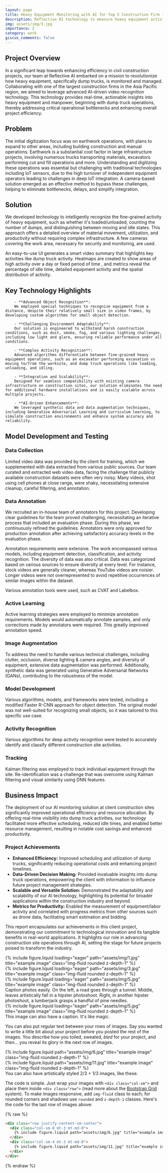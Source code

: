 ```yaml
---
layout: page
title: Heavy Equipment Monitoring with AI for Top 5 Construction Firm in Asia Pacific 
description: Reflective AI technology to measure heavy equipment activity in civil construction projects from HD video feeds for client.
img: assets/img/3.jpg
importance: 2
category: work
giscus_comments: false
---
```


<h2>Project Overview</h2>
<p>In a significant leap towards enhancing efficiency in civil construction projects, our team at Reflective AI embarked on a mission to revolutionize how heavy equipment, specifically dump trucks, is monitored and managed. Collaborating with one of the largest construction firms in the Asia Pacific region, we aimed to leverage advanced AI-driven video recognition technology. This technology provides real-time, actionable insights into heavy equipment and manpower, beginning with dump truck operations, thereby addressing critical operational bottlenecks and enhancing overall project efficiency.
</p>

<h2>Problem</h2>
<p>
The initial digitization focus was on earthwork operations, with plans to expand to other areas, including building construction and manual operations. Earthwork is a substantial cost factor in large infrastructure projects, involving numerous trucks transporting materials, excavators performing cut and fill operations and more. Understanding and digitizing these operations was essential but challenging with traditional technologies including IoT sensors, due to the high turnover of independent equipment operators leading to challenges in deep IoT integration. A camera-based solution emerged as an effective method to bypass these challenges, helping to eliminate bottlenecks, delays, and simplify integration.
</p>

<h2>Solution</h2>
<p>
We developed technology to intelligently recognize the fine-grained activity of heavy equipment, such as whether it's loaded/unloaded, counting the number of dumps, and distinguishing between moving and idle states. This approach offers a detailed overview of material movement, utilization, and productivity without requiring complex infrastructure. A few cameras covering the work area, necessary for security and monitoring, are used.

An easy-to-use UI generates a smart video summary that highlights key activities like dump truck activity.  Heatmaps are created to show areas of high activity over a day or fixed period of time , and metrics reveal the percentage of idle time, detailed equipment activity and the spatial distribution of activity.
</p>


<h2>Key Technology Highlights</h2>
    
        - **Advanced Object Recognition**: 
        We employed special techniques to recognize equipment from a distance, despite their relatively small size in video frames, by developing custom algorithms for small object detection.

        - **Challenging Environment Adaptability**: 
        Our solution is engineered to withstand harsh construction conditions, such as dust, smoke, fog, and various lighting challenges, including low light and glare, ensuring reliable performance under all conditions.

        - **Complex Activity Recognition**: 
        Advanced algorithms differentiate between fine-grained heavy equipment operations, such as an excavator performing excavation vs moving to/from the worksite, and dump truck operations like loading, unloading, and idling.

        - **Integration and Scalability**: 
        Designed for seamless compatibility with existing camera infrastructure on construction sites, our solution eliminates the need for additional hardware installations and is easily scalable across multiple projects.

        - **AI-Driven Enhancements**: 
        We leveraged synthetic data and data augmentation techniques, including Generative Adversarial Learning and curriculum learning, to simulate construction environments and enhance system accuracy and reliability.


## Model Development and Testing

### Data Collection

Limited video data was provided by the client for training, which we supplemented with data extracted from various public sources. Our team curated and extracted web video data, facing the challenge that publicly available construction datasets were often very noisy. Many videos, shot using cell phones at close range, were shaky, necessitating extensive cleanup, careful filtering, and annotation.

### Data Annotation

We recruited an in-house team of annotators for this project. Developing clear guidelines for the team proved challenging, necessitating an iterative process that included an evaluation phase. During this phase, we continuously refined the guidelines. Annotators were only approved for production annotation after achieving satisfactory accuracy levels in the evaluation phase.

Annotation requirements were extensive. The work encompassed various models, including equipment detection, classification, and activity recognition. The diversity of data was also critical. Data was categorized based on various sources to ensure diversity at every level. For instance, stock videos are generally cleaner, whereas YouTube videos are noisier. Longer videos were not overrepresented to avoid repetitive occurrences of similar images within the dataset.

Various annotation tools were used, such as CVAT and Labelbox.

### Active Learning

Active learning strategies were employed to minimize annotation requirements. Models would automatically annotate samples, and only corrections made by annotators were required. This greatly improved annotation speed.

### Image Augmentation

To address the need to handle various technical challenges, including clutter, occlusion, diverse lighting & camera angles, and diversity of equipment, extensive data augmentation was performed. Additionally, synthetic data was generated using Generative Adversarial Networks (GANs), contributing to the robustness of the model.

### Model Development

Various algorithms, models, and frameworks were tested, including a modified Faster R-CNN approach for object detection. The original model was not well-suited for recognizing small objects, so it was tailored to this specific use case.

### Activity Recognition

Various algorithms for deep activity recognition were tested to accurately identify and classify different construction site activities.

### Tracking

Kalman filtering was employed to track individual equipment through the site. Re-identification was a challenge that was overcome using Kalman filtering and visual similarity using DNN features.

## Business Impact

The deployment of our AI monitoring solution at client construction sites significantly improved operational efficiency and resource allocation. By offering real-time visibility into dump truck activities, our technology facilitated more effective scheduling, reduced idle times, and enabled better resource management, resulting in notable cost savings and enhanced productivity.

### Project Achievements

- **Enhanced Efficiency:** Improved scheduling and utilization of dump trucks, significantly reducing operational costs and enhancing project timelines.
- **Data-Driven Decision Making:** Provided invaluable insights into dump truck operations, empowering the client with information to influence future project management strategies.
- **Scalable and Versatile Solution:** Demonstrated the adaptability and scalability of our AI technology, highlighting its potential for broader applications within the construction industry and beyond.
- **Metrics for Productivity:** Enabled the measurement of equipment/labor activity and correlated with progress metrics from other sources such as drone data, facilitating smart estimation and bidding.

This report encapsulates our achievements in this client project, demonstrating our commitment to technological innovation and its tangible benefits in real-world applications. It highlights our role in advancing construction site operations through AI, setting the stage for future projects poised to transform the industry.



<div class="row">
    <div class="col-sm mt-3 mt-md-0">
        {% include figure.liquid loading="eager" path="assets/img/1.jpg" title="example image" class="img-fluid rounded z-depth-1" %}
    </div>
    <div class="col-sm mt-3 mt-md-0">
        {% include figure.liquid loading="eager" path="assets/img/3.jpg" title="example image" class="img-fluid rounded z-depth-1" %}
    </div>
    <div class="col-sm mt-3 mt-md-0">
        {% include figure.liquid loading="eager" path="assets/img/5.jpg" title="example image" class="img-fluid rounded z-depth-1" %}
    </div>
</div>
<div class="caption">
    Caption photos easily. On the left, a road goes through a tunnel. Middle, leaves artistically fall in a hipster photoshoot. Right, in another hipster photoshoot, a lumberjack grasps a handful of pine needles.
</div>
<div class="row">
    <div class="col-sm mt-3 mt-md-0">
        {% include figure.liquid loading="eager" path="assets/img/5.jpg" title="example image" class="img-fluid rounded z-depth-1" %}
    </div>
</div>
<div class="caption">
    This image can also have a caption. It's like magic.
</div>

You can also put regular text between your rows of images.
Say you wanted to write a little bit about your project before you posted the rest of the images.
You describe how you toiled, sweated, _bled_ for your project, and then... you reveal its glory in the next row of images.

<div class="row justify-content-sm-center">
    <div class="col-sm-8 mt-3 mt-md-0">
        {% include figure.liquid path="assets/img/6.jpg" title="example image" class="img-fluid rounded z-depth-1" %}
    </div>
    <div class="col-sm-4 mt-3 mt-md-0">
        {% include figure.liquid path="assets/img/11.jpg" title="example image" class="img-fluid rounded z-depth-1" %}
    </div>
</div>
<div class="caption">
    You can also have artistically styled 2/3 + 1/3 images, like these.
</div>

The code is simple.
Just wrap your images with `<div class="col-sm">` and place them inside `<div class="row">` (read more about the <a href="https://getbootstrap.com/docs/4.4/layout/grid/">Bootstrap Grid</a> system).
To make images responsive, add `img-fluid` class to each; for rounded corners and shadows use `rounded` and `z-depth-1` classes.
Here's the code for the last row of images above:

{% raw %}

```html
<div class="row justify-content-sm-center">
  <div class="col-sm-8 mt-3 mt-md-0">
    {% include figure.liquid path="assets/img/6.jpg" title="example image" class="img-fluid rounded z-depth-1" %}
  </div>
  <div class="col-sm-4 mt-3 mt-md-0">
    {% include figure.liquid path="assets/img/11.jpg" title="example image" class="img-fluid rounded z-depth-1" %}
  </div>
</div>
```

{% endraw %}
